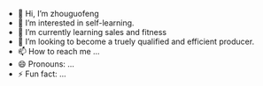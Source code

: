 - 👋 Hi, I’m zhouguofeng
- 👀 I’m interested in self-learning.
- 🌱 I’m currently learning sales and fitness
- 💞️ I’m looking to become a truely qualified and efficient producer.
- 📫 How to reach me ...
- 😄 Pronouns: ...
- ⚡ Fun fact: ...

<!---
guofengzhou/guofengzhou is a ✨ special ✨ repository because its `README.md` (this file) appears on your GitHub profile.
You can click the Preview link to take a look at your changes.
--->
